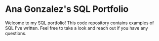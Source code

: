 # Ana Gonzalez's SQL Portfolio
Welcome to my SQL portfolio! This code repository contains examples of SQL I've written. Feel free to take a look and reach out if you have any questions.
